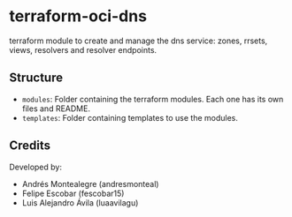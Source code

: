 # terraform-oci-dns
terraform module to create and manage the dns service: zones, rrsets, views, resolvers and resolver endpoints.

## Structure
- `modules`: Folder containing the terraform modules. Each one has its own files and README.
- `templates`: Folder containing templates to use the modules.

## Credits
Developed by:
- Andrés Montealegre (andresmonteal)
- Felipe Escobar (fescobar15)
- Luis Alejandro Ávila (luaavilagu)